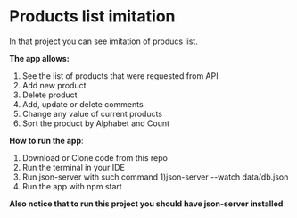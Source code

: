 # Products list imitation 
In that project you can see imitation of producs list. 

**The app allows:**
1. See the list of products that were requested from API
2. Add new product
3. Delete product
4. Add, update or delete comments
5. Change any value of current products
6. Sort the product by Alphabet and Count 

**How to run the app**: 
1. Download or Clone code from this repo
2. Run the terminal in your IDE
3. Run json-server with such command 1)json-server --watch data/db.json
4. Run the app with npm start

**Also notice that to run this project you should have json-server installed**